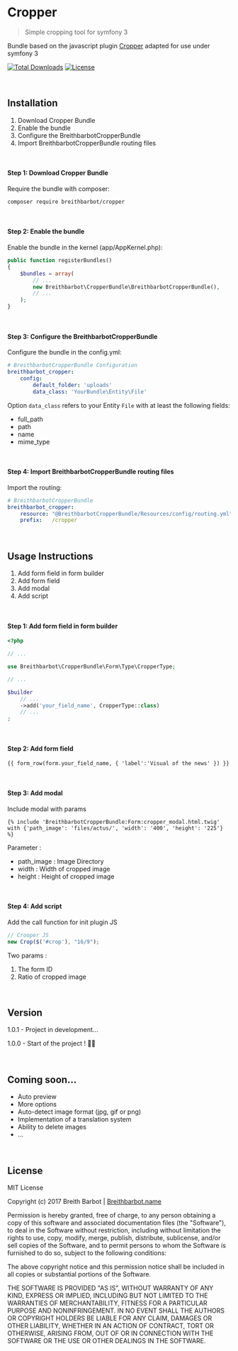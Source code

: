 # Cropper
> Simple cropping tool for symfony 3

Bundle based on the javascript plugin [Cropper](https://github.com/fengyuanchen/cropper) adapted for use under symfony 3

[![Total Downloads](https://poser.pugx.org/breithbarbot/cropper/downloads?format=flat-square)](https://packagist.org/packages/breithbarbot/cropper) [![License](https://poser.pugx.org/breithbarbot/cropper/license?format=flat-square)](https://packagist.org/packages/breithbarbot/cropper)

<br>

## Installation
1. Download Cropper Bundle
2. Enable the bundle
3. Configure the BreithbarbotCropperBundle
4. Import BreithbarbotCropperBundle routing files

<br>

#### Step 1: Download Cropper Bundle
Require the bundle with composer:
```bash
composer require breithbarbot/cropper
```

<br>

#### Step 2: Enable the bundle
Enable the bundle in the kernel (app/AppKernel.php):
```php
public function registerBundles()
{
    $bundles = array(
        // ...
        new Breithbarbot\CropperBundle\BreithbarbotCropperBundle(),
        // ...
    );
}
```

<br>

#### Step 3: Configure the BreithbarbotCropperBundle
Configure the bundle in the config.yml:
```yaml
# BreithbarbotCropperBundle Configuration
breithbarbot_cropper:
    config:
        default_folder: 'uploads'
        data_class: 'YourBundle\Entity\File'
```

Option `data_class` refers to your Entity `File` with at least the following fields:

* full_path
* path
* name
* mime_type

<br>

#### Step 4: Import BreithbarbotCropperBundle routing files
Import the routing:
```yaml
# BreithbarbotCropperBundle
breithbarbot_cropper:
    resource: "@BreithbarbotCropperBundle/Resources/config/routing.yml"
    prefix:   /cropper
```

<br>

## Usage Instructions
1. Add form field in form builder
2. Add form field
3. Add modal
4. Add script

<br>

#### Step 1: Add form field in form builder
```php
<?php

// ...

use Breithbarbot\CropperBundle\Form\Type\CropperType;

// ...

$builder
    // ...
    ->add('your_field_name', CropperType::class)
    // ...
;
```

<br>

#### Step 2: Add form field
```twig
{{ form_row(form.your_field_name, { 'label':'Visual of the news' }) }}
```

<br>

#### Step 3: Add modal
Include modal with params
```twig
{% include 'BreithbarbotCropperBundle:Form:cropper_modal.html.twig' with {'path_image': 'files/actus/', 'width': '400', 'height': '225'} %}
```
Parameter :
* path_image : Image Directory
* width : Width of cropped image
* height : Height of cropped image

<br>

#### Step 4: Add script
Add the call function for init plugin JS
```js
// Crooper JS
new Crop($('#crop'), "16/9");
```
Two params :
1. The form ID
2. Ratio of cropped image


<br>

## Version

1.0.1 - Project in development...

1.0.0 - Start of the project ! 🎉🎊

<br>
 
## Coming soon...
* Auto preview
* More options
* Auto-detect image format (jpg, gif or png)
* Implementation of a translation system
* Ability to delete images
* ...

<br>
 
## License

MIT License

Copyright (c) 2017 Breith Barbot | [Breithbarbot.name](https://breithbarbot.name)

Permission is hereby granted, free of charge, to any person obtaining a copy
of this software and associated documentation files (the "Software"), to deal
in the Software without restriction, including without limitation the rights
to use, copy, modify, merge, publish, distribute, sublicense, and/or sell
copies of the Software, and to permit persons to whom the Software is
furnished to do so, subject to the following conditions:

The above copyright notice and this permission notice shall be included in all
copies or substantial portions of the Software.

THE SOFTWARE IS PROVIDED "AS IS", WITHOUT WARRANTY OF ANY KIND, EXPRESS OR
IMPLIED, INCLUDING BUT NOT LIMITED TO THE WARRANTIES OF MERCHANTABILITY,
FITNESS FOR A PARTICULAR PURPOSE AND NONINFRINGEMENT. IN NO EVENT SHALL THE
AUTHORS OR COPYRIGHT HOLDERS BE LIABLE FOR ANY CLAIM, DAMAGES OR OTHER
LIABILITY, WHETHER IN AN ACTION OF CONTRACT, TORT OR OTHERWISE, ARISING FROM,
OUT OF OR IN CONNECTION WITH THE SOFTWARE OR THE USE OR OTHER DEALINGS IN THE
SOFTWARE.
